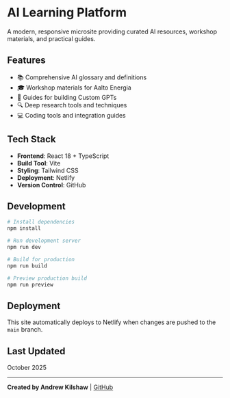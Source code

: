 # AI Learning Platform

A modern, responsive microsite providing curated AI resources, workshop materials, and practical guides.

## Features

- 📚 Comprehensive AI glossary and definitions
- 🎓 Workshop materials for Aalto Energia
- 🔧 Guides for building Custom GPTs
- 🔍 Deep research tools and techniques
- 💻 Coding tools and integration guides

## Tech Stack

- **Frontend**: React 18 + TypeScript
- **Build Tool**: Vite
- **Styling**: Tailwind CSS
- **Deployment**: Netlify
- **Version Control**: GitHub

## Development

```bash
# Install dependencies
npm install

# Run development server
npm run dev

# Build for production
npm run build

# Preview production build
npm run preview
```

## Deployment

This site automatically deploys to Netlify when changes are pushed to the `main` branch.

## Last Updated

October 2025

---

**Created by Andrew Kilshaw** | [GitHub](https://github.com/apkuk)
